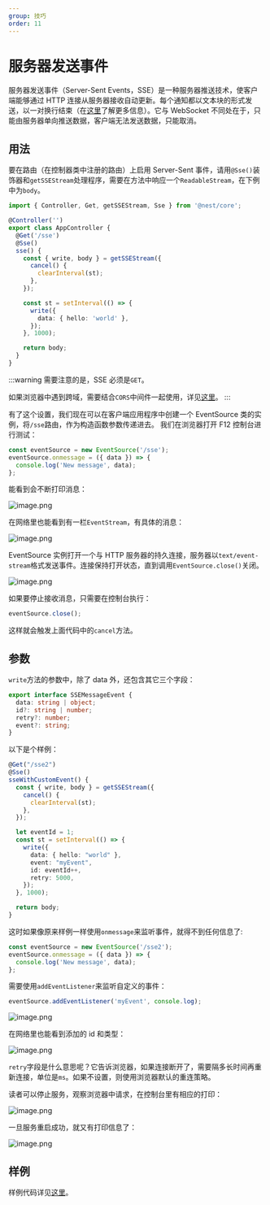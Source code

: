 ```yaml
---
group: 技巧
order: 11
---
```


# 服务器发送事件

服务器发送事件（Server-Sent Events，SSE）是一种服务器推送技术，使客户端能够通过 HTTP 连接从服务器接收自动更新。每个通知都以文本块的形式发送，以一对换行结束（在[这里](https://developer.mozilla.org/en-US/docs/Web/API/Server-sent_events)了解更多信息）。它与 WebSocket 不同处在于，只能由服务器单向推送数据，客户端无法发送数据，只能取消。

## 用法

要在路由（在控制器类中注册的路由）上启用 Server-Sent 事件，请用`@Sse()`装饰器和`getSSEStream`处理程序，需要在方法中响应一个`ReadableStream`，在下例中为`body`。

```typescript
import { Controller, Get, getSSEStream, Sse } from '@nest/core';

@Controller('')
export class AppController {
  @Get('/sse')
  @Sse()
  sse() {
    const { write, body } = getSSEStream({
      cancel() {
        clearInterval(st);
      },
    });

    const st = setInterval(() => {
      write({
        data: { hello: 'world' },
      });
    }, 1000);

    return body;
  }
}
```

:::warning
需要注意的是，SSE 必须是`GET`。

如果浏览器中遇到跨域，需要结合`CORS`中间件一起使用，详见[这里](./26_cors.md)。
:::

有了这个设置，我们现在可以在客户端应用程序中创建一个 EventSource 类的实例，将`/sse`路由，作为构造函数参数传递进去。
我们在浏览器打开 F12 控制台进行测试：

```javascript
const eventSource = new EventSource('/sse');
eventSource.onmessage = ({ data }) => {
  console.log('New message', data);
};
```

能看到会不断打印消息：

![image.png](./images/sse1.png)

在网络里也能看到有一栏`EventStream`，有具体的消息：

![image.png](./images/sse2.png)

EventSource 实例打开一个与 HTTP 服务器的持久连接，服务器以`text/event-stream`格式发送事件。连接保持打开状态，直到调用`EventSource.close()`关闭。

![image.png](./images/sse3.png)

如果要停止接收消息，只需要在控制台执行：

```javascript
eventSource.close();
```

这样就会触发上面代码中的`cancel`方法。

## 参数

`write`方法的参数中，除了 data 外，还包含其它三个字段：

```typescript
export interface SSEMessageEvent {
  data: string | object;
  id?: string | number;
  retry?: number;
  event?: string;
}
```

以下是个样例：

```typescript
@Get("/sse2")
@Sse()
sseWithCustomEvent() {
  const { write, body } = getSSEStream({
    cancel() {
      clearInterval(st);
    },
  });

  let eventId = 1;
  const st = setInterval(() => {
    write({
      data: { hello: "world" },
      event: "myEvent",
      id: eventId++,
      retry: 5000,
    });
  }, 1000);

  return body;
}
```

这时如果像原来样例一样使用`onmessage`来监听事件，就得不到任何信息了:

```typescript
const eventSource = new EventSource('/sse2');
eventSource.onmessage = ({ data }) => {
  console.log('New message', data);
};
```

需要使用`addEventListener`来监听自定义的事件：

```typescript
eventSource.addEventListener('myEvent', console.log);
```

![image.png](./images/sse4.png)

在网络里也能看到添加的 id 和类型：

![image.png](./images/sse5.png)

`retry`字段是什么意思呢？它告诉浏览器，如果连接断开了，需要隔多长时间再重新连接，单位是`ms`。如果不设置，则使用浏览器默认的重连策略。

读者可以停止服务，观察浏览器中请求，在控制台里有相应的打印：

![image.png](./images/sse6.png)

一旦服务重启成功，就又有打印信息了：

![image.png](./images/sse7.png)

## 样例

样例代码详见[这里](https://github.com/jiawei397/deno-nest/tree/main/example/sse)。
